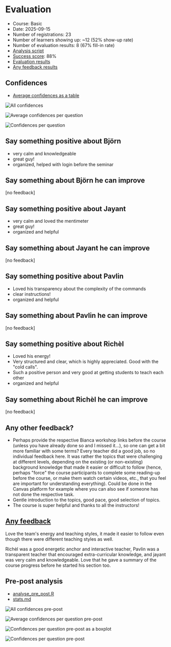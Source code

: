 # Evaluation

- Course: Basic
- Date: 2025-09-15
- Number of registrations: 23
- Number of learners showing up: ~12 (52% show-up rate)
- Number of evaluation results: 8 (67% fill-in rate)
- [Analysis script](analyse.R)
- [Success score](success_score.txt): 88%
- [Evaluation results](evaluation_result.csv)
- [Any feedback results](any_feedback.cvs)

## Confidences

- [Average confidences as a table](average_confidences.csv)

![All confidences](all_confidences.png)

![Average confidences per question](average_confidences_per_question.png)

![Confidences per question](confidences_per_question.png)

## Say something positive about Björn

- very calm and knowledgeable
- great guy!
- organized, helped with login before the seminar

## Say something about Björn he can improve

[no feedback]

## Say something positive about Jayant

- very calm and loved the mentimeter
- great guy!
- organized and helpful

## Say something about Jayant he can improve

[no feedback]

## Say something positive about Pavlin

- Loved his transparency about the complexity of the commands
- clear instructions!
- organized and helpful

## Say something about Pavlin he can improve

[no feedback]

## Say something positive about Richèl

- Loved his energy!
- Very structured and clear, which is highly appreciated.
  Good with the "cold calls".
- Such a positive person and very good at getting students to teach each other
- organized and helpful

## Say something about Richèl he can improve

[no feedback]

## Any other feedback?

- Perhaps provide the respective Bianca workshop links before the course
  (unless you have already done so and I missed it...),
  so one can get a bit more familiar with some terms?
  Every teacher did a good job, so no individual feedback here.
  It was rather the topics that were challenging at different levels,
  depending on the existing (or non-existing) background knowledge
  that made it easier or difficult to follow
  (hence, perhaps "force" the course participants to complete
  some reading-up before the course, or make them watch certain videos, etc.,
  that you feel are important for understanding everything).
  Could be done in the Canvas platform for example where you can also see
  if someone has not done the respective task. 
- Gentle introduction to the topics, good pace, good selection of topics.
- The course is super helpful and thanks to all the instructors!

## [Any feedback](any_feedback.cvs)

Love the team's energy and teaching styles,
it made it easier to follow
even though there were different teaching styles as well.

Richèl was a good energetic anchor and interactive teacher,
Pavlin was a transparent teacher that encouraged extra-curricular knowledge,
and jayant was very calm and knowledgeable.
Love that he gave a summary of the course progress
before he started his section too.

## Pre-post analysis

- [analyse_pre_post.R](analyse_pre_post.R)
- [stats.md](stats.md)

![All confidences pre-post](all_confidences_pre_post.png)

![Average confidences per question pre-post](average_confidences_per_question_pre_post.png)

![Confidences per question pre-post as a boxplot](confidences_per_question_boxplot_pre_post.png)

![Confidences per question pre-post](confidences_per_question_pre_post.png)
